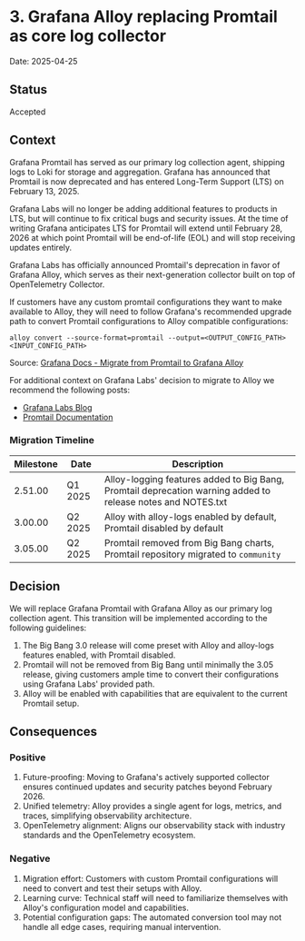 # 3. Grafana Alloy replacing Promtail as core log collector

Date: 2025-04-25

## Status

Accepted

## Context

Grafana Promtail has served as our primary log collection agent, shipping logs to Loki for storage and aggregation. Grafana has announced that Promtail is now deprecated and has entered Long-Term Support (LTS) on February 13, 2025.

Grafana Labs will no longer be adding additional features to products in LTS, but will continue to fix critical bugs and security issues. At the time of writing Grafana anticipates LTS for Promtail will extend until February 28, 2026 at which point Promtail will be end-of-life (EOL) and will stop receiving updates entirely.

Grafana Labs has officially announced Promtail's deprecation in favor of Grafana Alloy, which serves as their next-generation collector built on top of OpenTelemetry Collector.

If customers have any custom promtail configurations they want to make available to Alloy, they will need to follow Grafana's recommended upgrade path to convert Promtail configurations to Alloy compatible configurations:

`alloy convert --source-format=promtail --output=<OUTPUT_CONFIG_PATH> <INPUT_CONFIG_PATH>`

Source: [Grafana Docs - Migrate from Promtail to Grafana Alloy](https://grafana.com/docs/alloy/latest/set-up/migrate/from-promtail/)

For additional context on Grafana Labs' decision to migrate to Alloy we recommend the following posts:
 - [Grafana Labs Blog](https://grafana.com/blog/2025/02/13/grafana-loki-3.4-standardized-storage-config-sizing-guidance-and-promtail-merging-into-alloy/?camp=blog&cnt=Grafana+Loki+3.4+is+here%21&mdm=social&src=li)
 - [Promtail Documentation](https://grafana.com/docs/loki/latest/send-data/promtail/)


### Migration Timeline

| Milestone | Date | Description |
|-----------|------|-------------|
| 2.51.00 | Q1 2025 | Alloy-logging features added to Big Bang, Promtail deprecation warning added to release notes and NOTES.txt |
| 3.00.00 | Q2 2025 | Alloy with alloy-logs enabled by default, Promtail disabled by default |
| 3.05.00 | Q2 2025 | Promtail removed from Big Bang charts, Promtail repository migrated to `community` | 

## Decision

We will replace Grafana Promtail with Grafana Alloy as our primary log collection agent. This transition will be implemented according to the following guidelines:

1. The Big Bang 3.0 release will come preset with Alloy and alloy-logs features enabled, with Promtail disabled.
2. Promtail will not be removed from Big Bang until minimally the 3.05 release, giving customers ample time to convert their configurations using Grafana Labs' provided path.
3. Alloy will be enabled with capabilities that are equivalent to the current Promtail setup.

## Consequences

### Positive 

1. Future-proofing: Moving to Grafana's actively supported collector ensures continued updates and security patches beyond February 2026.
2. Unified telemetry: Alloy provides a single agent for logs, metrics, and traces, simplifying observability architecture.
3. OpenTelemetry alignment: Aligns our observability stack with industry standards and the OpenTelemetry ecosystem.

### Negative

1. Migration effort: Customers with custom Promtail configurations will need to convert and test their setups with Alloy.
2. Learning curve: Technical staff will need to familiarize themselves with Alloy's configuration model and capabilities.
3. Potential configuration gaps: The automated conversion tool may not handle all edge cases, requiring manual intervention.